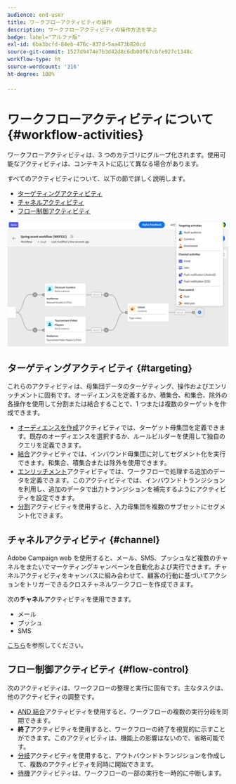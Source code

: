 ```yaml
---
audience: end-user
title: ワークフローアクティビティの操作
description: ワークフローアクティビティの操作方法を学ぶ
badge: label="アルファ版"
exl-id: 6ba3bcfd-84eb-476c-837d-5aa473b820cd
source-git-commit: 1527d9474e7b3d42d8c6db00f67cbfe927c1348c
workflow-type: ht
source-wordcount: '316'
ht-degree: 100%

---
```



# ワークフローアクティビティについて {#workflow-activities}

ワークフローアクティビティは、3 つのカテゴリにグループ化されます。使用可能なアクティビティは、コンテキストに応じて異なる場合があります。

すべてのアクティビティについて、以下の節で詳しく説明します。

* [ターゲティングアクティビティ](#targeting)
* [チャネルアクティビティ](#channel)
* [フロー制御アクティビティ](#flow-control)

![](../assets/workflow-activities.png)

## ターゲティングアクティビティ {#targeting}

これらのアクティビティは、母集団データのターゲティング、操作およびエンリッチメントに固有です。オーディエンスを定義するか、積集合、和集合、除外の各操作を使用して分割または結合することで、1 つまたは複数のターゲットを作成できます。

* [オーディエンスを作成](build-audience.md)アクティビティでは、ターゲット母集団を定義できます。既存のオーディエンスを選択するか、ルールビルダーを使用して独自のクエリを定義できます。
* [結合](combine.md)アクティビティでは、インバウンド母集団に対してセグメント化を実行できます。和集合、積集合または除外を使用できます。
* [エンリッチメント](enrichment.md)アクティビティでは、ワークフローで処理する追加のデータを定義できます。このアクティビティでは、インバウンドトランジションを利用し、追加のデータで出力トランジションを補完するようにアクティビティを設定できます。
* [分割](split.md)アクティビティを使用すると、入力母集団を複数のサブセットにセグメント化できます。

## チャネルアクティビティ {#channel}

Adobe Campaign web を使用すると、メール、SMS、プッシュなど複数のチャネルをまたいでマーケティングキャンペーンを自動化および実行できます。チャネルアクティビティをキャンバスに組み合わせて、顧客の行動に基づいてアクションをトリガーできるクロスチャネルワークフローを作成できます。

次の&#x200B;**チャネル**&#x200B;アクティビティを使用できます。

* メール
* プッシュ
* SMS

[こちら](enrichment.md)を参照してください。

## フロー制御アクティビティ {#flow-control}

次のアクティビティは、ワークフローの整理と実行に固有です。主なタスクは、他のアクティビティの調整です。

* [AND 結合](and-join.md)アクティビティを使用すると、ワークフローの複数の実行分岐を同期できます。
* **終了**&#x200B;アクティビティを使用すると、ワークフローの終了を視覚的に示すことができます。このアクティビティは、機能上の影響はないので、省略可能です。
* [分岐](fork.md)アクティビティを使用すると、アウトバウンドトランジションを作成して、複数のアクティビティを同時に開始できます。
* [待機](wait.md)アクティビティは、ワークフローの一部の実行を一時的に中断します。

<!--
## Data management activities {#data-management}

overview: what they're used for
which use case you can perform with them

list available activites + short description + ref to section
-->

